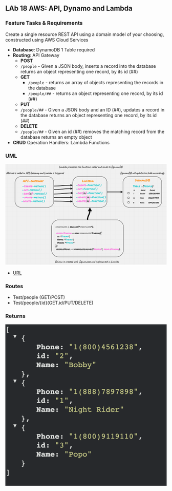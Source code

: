 ## LAb 18 AWS: API, Dynamo and Lambda

### Feature Tasks & Requirements

Create a single resource REST API using a domain model of your choosing, constructed using AWS Cloud Services

- **Database**: DynamoDB
  1 Table required
- **Routing**: API Gateway
  - **POST**
  - `/people` - Given a JSON body, inserts a record into the database
    returns an object representing one record, by its id (##)
  - **GET**
    - `/people` - returns an array of objects representing the records in the database
    - `/people/##` - returns an object representing one record, by its id (##)
  - **PUT**
  - `/people/##` - Given a JSON body and an ID (##), updates a record in the database
    returns an object representing one record, by its id (##)
  - **DELETE**
  - `/people/##` - Given an id (##) removes the matching record from the database
    returns an empty object
- **CRUD** Operation Handlers: Lambda Functions

### UML

![Serverless UML](/images/lab18UML.png)

- [URL](https://flbq91hsdh.execute-api.us-west-2.amazonaws.com/Test/people)

### Routes

- Test/people (GET/POST)
- Test/people/{id}(GET.id/PUT/DELETE)

### Returns

![Table](/images/returnLab18.png)
